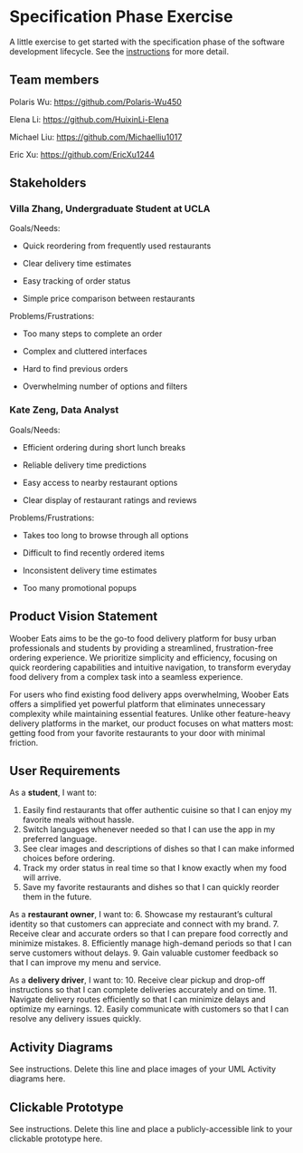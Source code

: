 # Specification Phase Exercise

A little exercise to get started with the specification phase of the software development lifecycle. See the [instructions](instructions.md) for more detail.

## Team members

Polaris Wu: https://github.com/Polaris-Wu450

Elena Li: https://github.com/HuixinLi-Elena

Michael Liu: https://github.com/Michaelliu1017

Eric Xu: https://github.com/EricXu1244

## Stakeholders

### Villa Zhang, Undergraduate Student at UCLA

Goals/Needs:

- Quick reordering from frequently used restaurants

- Clear delivery time estimates

- Easy tracking of order status

- Simple price comparison between restaurants

Problems/Frustrations:

- Too many steps to complete an order

- Complex and cluttered interfaces

- Hard to find previous orders

- Overwhelming number of options and filters

### Kate Zeng, Data Analyst

Goals/Needs:

- Efficient ordering during short lunch breaks
  
- Reliable delivery time predictions

- Easy access to nearby restaurant options

- Clear display of restaurant ratings and reviews

Problems/Frustrations:

- Takes too long to browse through all options

- Difficult to find recently ordered items

- Inconsistent delivery time estimates

- Too many promotional popups

## Product Vision Statement

Woober Eats aims to be the go-to food delivery platform for busy urban professionals and students by providing a streamlined, frustration-free ordering experience. We prioritize simplicity and efficiency, focusing on quick reordering capabilities and intuitive navigation, to transform everyday food delivery from a complex task into a seamless experience.

For users who find existing food delivery apps overwhelming, Woober Eats offers a simplified yet powerful platform that eliminates unnecessary complexity while maintaining essential features. Unlike other feature-heavy delivery platforms in the market, our product focuses on what matters most: getting food from your favorite restaurants to your door with minimal friction.

## User Requirements
As a **student**, I want to:
1. Easily find restaurants that offer authentic cuisine so that I can enjoy my favorite meals without hassle.
2. Switch languages whenever needed so that I can use the app in my preferred language.
3. See clear images and descriptions of dishes so that I can make informed choices before ordering.
4. Track my order status in real time so that I know exactly when my food will arrive.
5. Save my favorite restaurants and dishes so that I can quickly reorder them in the future.

As a **restaurant owner**, I want to:
6. Showcase my restaurant’s cultural identity so that customers can appreciate and connect with my brand.
7. Receive clear and accurate orders so that I can prepare food correctly and minimize mistakes.
8. Efficiently manage high-demand periods so that I can serve customers without delays.
9. Gain valuable customer feedback so that I can improve my menu and service.

As a **delivery driver**, I want to:
10. Receive clear pickup and drop-off instructions so that I can complete deliveries accurately and on time.
11. Navigate delivery routes efficiently so that I can minimize delays and optimize my earnings.
12. Easily communicate with customers so that I can resolve any delivery issues quickly.

## Activity Diagrams

See instructions. Delete this line and place images of your UML Activity diagrams here.

## Clickable Prototype

See instructions. Delete this line and place a publicly-accessible link to your clickable prototype here.

